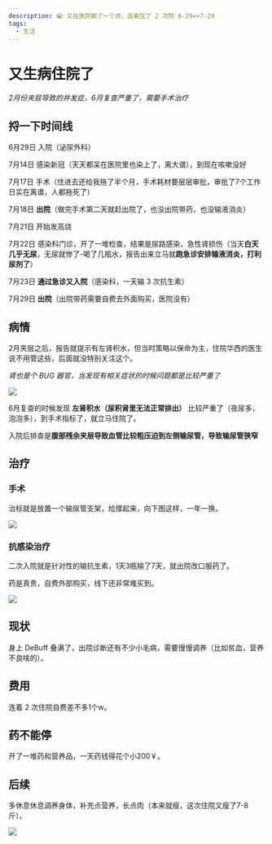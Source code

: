 ```yaml
---
description: 😭 又在医院躺了一个月，连着住了 2 次院 6-29=>7-29
tags:
  - 生活
---
```


# 又生病住院了

*2月份夹层导致的并发症，6月复查严重了，需要手术治疗*

## 捋一下时间线

6月29日 入院（泌尿外科）

7月14日 感染新冠（天天都呆在医院里也染上了，离大谱），到现在咳嗽没好

7月17日 手术（住进去还给我拖了半个月，手术耗材要层层审批，审批了7个工作日实在离谱，人都拖死了）

7月18日 **出院**（做完手术第二天就赶出院了，也没出院带药，也没输液消炎）

7月21日 开始发高烧

7月22日 感染科门诊，开了一堆检查，结果是尿路感染，急性肾损伤（当天**白天几乎无尿**，无尿就惨了-喝了几瓶水，报告出来立马就**跑急诊安排输液消炎，打利尿剂了**）

7月23日 **通过急诊又入院**（感染科，一天输 3 次抗生素）

7月29日 **出院**（出院带药需要自费去外面购买，医院没有）

## 病情
2月夹层之后，报告就提示有左肾积水，但当时策略以保命为主，住院华西的医生说不用管这些，后面就没特别关注这个。

*肾也是个 BUG 器官，当发现有相关症状的时候问题都是比较严重了*

![](https://cdn.upyun.sugarat.top/mdImg/sugar/63cd184546d277df097f7eadc3e501de)

6月复查的时候发现 **左肾积水（尿积肾里无法正常排出）** 比较严重了（夜尿多，泡泡多），到手术指标了，就立马住院了。

入院后排查是**腹部残余夹层导致血管比较粗压迫到左侧输尿管，导致输尿管狭窄**

## 治疗

### 手术
治标就是放置一个输尿管支架，给撑起来，向下图这样，一年一换。

![](https://cdn.upyun.sugarat.top/mdImg/sugar/2b9c25d0021a20f44bfdd37eb4be4e3e)

### 抗感染治疗

二次入院就是针对性的输抗生素，1天3瓶输了7天，就出院改口服药了。

药是真贵，自费外部购买，线下还非常难买到。

![](https://cdn.upyun.sugarat.top/mdImg/sugar/64008818aa03c4bd884990250eb94ce9)


## 现状
身上 DeBuff 叠满了，出院诊断还有不少小毛病，需要慢慢调养（比如贫血，营养不良啥的）。

## 费用

连着 2 次住院自费差不多1个w。

## 药不能停

开了一堆药和营养品，一天药钱得花个小200￥。

## 后续

多休息休息调养身体，补充点营养，长点肉（本来就瘦，这次住院又瘦了7-8斤）。

![](https://cdn.upyun.sugarat.top/mdImg/sugar/6d6c38144ee16b11c71ead116d9ae931)